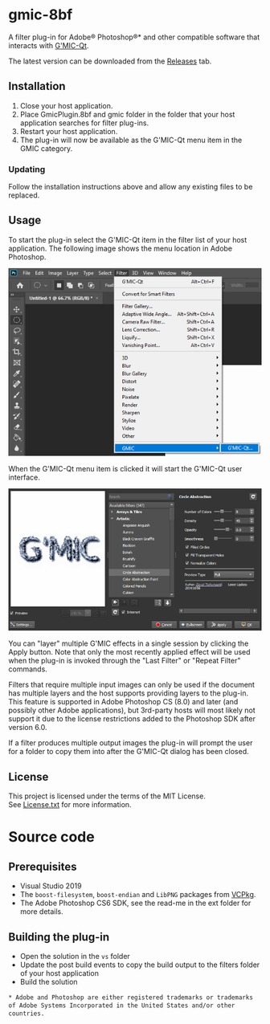 # gmic-8bf

A filter plug-in for Adobe® Photoshop®* and other compatible software that interacts with [G'MIC-Qt](https://github.com/c-koi/gmic-qt).

The latest version can be downloaded from the [Releases](https://github.com/0xC0000054/gmic-8bf/releases) tab.

## Installation

1. Close your host application.
2. Place GmicPlugin.8bf and gmic folder in the folder that your host application searches for filter plug-ins.
3. Restart your host application.
4. The plug-in will now be available as the G'MIC-Qt menu item in the GMIC category.

### Updating

Follow the installation instructions above and allow any existing files to be replaced. 

## Usage

To start the plug-in select the G'MIC-Qt item in the filter list of your host application.
The following image shows the menu location in Adobe Photoshop.

![Menu Location](images/MenuLocation.png)

When the G'MIC-Qt menu item is clicked it will start the G'MIC-Qt user interface.

![G'MIC-Qt UI](images/GmicQt-UI-Small.png)

You can "layer" multiple G'MIC effects in a single session by clicking the Apply button.
Note that only the most recently applied effect will be used when the plug-in is invoked
through the "Last Filter" or "Repeat Filter" commands.

Filters that require multiple input images can only be used if the document has multiple layers and the host supports
providing layers to the plug-in.
This feature is supported in Adobe Photoshop CS (8.0) and later (and possibly other Adobe applications), but 3rd-party
hosts will most likely not support it due to the license restrictions added to the Photoshop SDK after version 6.0.

If a filter produces multiple output images the plug-in will prompt the user for a folder to copy them into
after the G'MIC-Qt dialog has been closed.

## License

This project is licensed under the terms of the MIT License.   
See [License.txt](License.txt) for more information.

# Source code

## Prerequisites

* Visual Studio 2019
* The `boost-filesystem`, `boost-endian` and `LibPNG` packages from [VCPkg](https://github.com/microsoft/vcpkg).
* The Adobe Photoshop CS6 SDK, see the read-me in the ext folder for more details.

## Building the plug-in

* Open the solution in the `vs` folder
* Update the post build events to copy the build output to the filters folder of your host application
* Build the solution

```
* Adobe and Photoshop are either registered trademarks or trademarks of Adobe Systems Incorporated in the United States and/or other countries.
```

